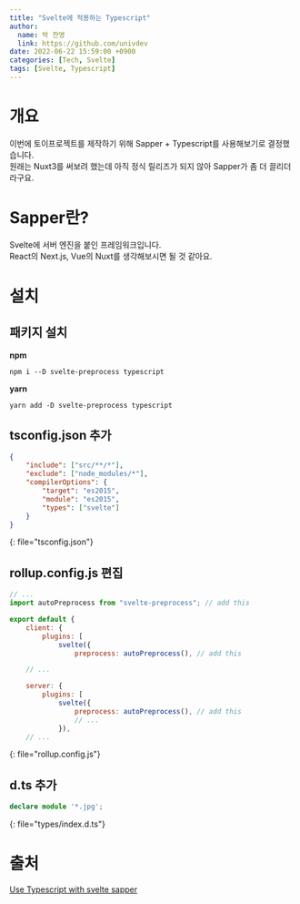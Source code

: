 ```yaml
---
title: "Svelte에 적용하는 Typescript"
author:
  name: 박 찬영
  link: https://github.com/univdev
date: 2022-06-22 15:59:00 +0900
categories: [Tech, Svelte]
tags: [Svelte, Typescript]
---
```

# 개요
이번에 토이프로젝트를 제작하기 위해 Sapper + Typescript를 사용해보기로 결정했습니다.  
원래는 Nuxt3를 써보려 했는데 아직 정식 릴리즈가 되지 않아 Sapper가 좀 더 끌리더라구요.
# Sapper란?
Svelte에 서버 엔진을 붙인 프레임워크입니다.  
React의 Next.js, Vue의 Nuxt를 생각해보시면 될 것 같아요.
# 설치
## 패키지 설치
**npm**
```
npm i --D svelte-preprocess typescript
```
**yarn**
```
yarn add -D svelte-preprocess typescript
```
## tsconfig.json 추가
```json
{
    "include": ["src/**/*"],
    "exclude": ["node_modules/*"],
    "compilerOptions": {
        "target": "es2015",
        "module": "es2015",
        "types": ["svelte"]
    }
}
```
{: file="tsconfig.json"}
## rollup.config.js 편집
```javascript
// ...
import autoPreprocess from "svelte-preprocess"; // add this

export default {
    client: {
        plugins: [
            svelte({
                preprocess: autoPreprocess(), // add this

    // ...

    server: {
        plugins: [
            svelte({
                preprocess: autoPreprocess(), // add this
                // ...
            }),
    // ...
```
{: file="rollup.config.js"}
## d.ts 추가
```typescript
declare module '*.jpg';
```
{: file="types/index.d.ts"}
# 출처
[Use Typescript with svelte sapper][출처]

[출처]: https://dev.to/mhaecker/use-typescript-with-svelte-sapper-45n8